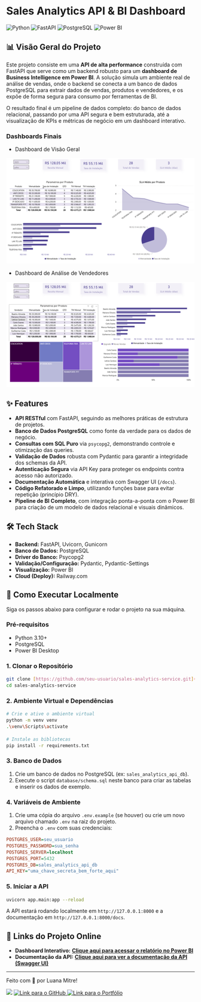 # Sales Analytics API & BI Dashboard

![Python](https://img.shields.io/badge/Python-3.10+-blue.svg)
![FastAPI](https://img.shields.io/badge/FastAPI-0.100+-green.svg)
![PostgreSQL](https://img.shields.io/badge/PostgreSQL-14+-blue.svg)
![Power BI](https://img.shields.io/badge/Power%20BI-Desktop-yellow.svg)

## 📊 Visão Geral do Projeto

Este projeto consiste em uma **API de alta performance** construída com FastAPI que serve como um backend robusto para um **dashboard de Business Intelligence em Power BI**. A solução simula um ambiente real de análise de vendas, onde o backend se conecta a um banco de dados PostgreSQL para extrair dados de vendas, produtos e vendedores, e os expõe de forma segura para consumo por ferramentas de BI.

O resultado final é um pipeline de dados completo: do banco de dados relacional, passando por uma API segura e bem estruturada, até a visualização de KPIs e métricas de negócio em um dashboard interativo.

###  Dashboards Finais

- Dashboard de Visão Geral
<img src="assets/visao_geral.png" alt="Dashboard Visão Geral">

- Dashboard de Análise de Vendedores
<img src="assets/sellers.png" alt="Dashboard Vendedores">

## ✨ Features

* **API RESTful** com FastAPI, seguindo as melhores práticas de estrutura de projetos.
* **Banco de Dados PostgreSQL** como fonte da verdade para os dados de negócio.
* **Consultas com SQL Puro** via `psycopg2`, demonstrando controle e otimização das queries.
* **Validação de Dados** robusta com Pydantic para garantir a integridade dos schemas da API.
* **Autenticação Segura** via API Key para proteger os endpoints contra acesso não autorizado.
* **Documentação Automática** e interativa com Swagger UI (`/docs`).
* **Código Refatorado e Limpo**, utilizando funções base para evitar repetição (princípio DRY).
* **Pipeline de BI Completo**, com integração ponta-a-ponta com o Power BI para criação de um modelo de dados relacional e visuais dinâmicos.

## 🛠️ Tech Stack

* **Backend:** FastAPI, Uvicorn, Gunicorn
* **Banco de Dados:** PostgreSQL
* **Driver do Banco:** Psycopg2
* **Validação/Configuração:** Pydantic, Pydantic-Settings
* **Visualização:** Power BI
* **Cloud (Deploy):** Railway.com

## 🚀 Como Executar Localmente

Siga os passos abaixo para configurar e rodar o projeto na sua máquina.

### Pré-requisitos
* Python 3.10+
* PostgreSQL
* Power BI Desktop

### 1. Clonar o Repositório
```bash
git clone [https://github.com/seu-usuario/sales-analytics-service.git](https://github.com/seu-usuario/sales-analytics-service.git)
cd sales-analytics-service
```

### 2. Ambiente Virtual e Dependências
```bash
# Crie e ative o ambiente virtual
python -m venv venv
.\venv\Scripts\activate

# Instale as bibliotecas
pip install -r requirements.txt
```

### 3. Banco de Dados
1. Crie um banco de dados no PostgreSQL (ex: `sales_analytics_api_db`).
2. Execute o script `database/schema.sql` neste banco para criar as tabelas e inserir os dados de exemplo.

### 4. Variáveis de Ambiente
1. Crie uma cópia do arquivo `.env.example` (se houver) ou crie um novo arquivo chamado `.env` na raiz do projeto.
2. Preencha o `.env` com suas credenciais:
```ini
POSTGRES_USER=seu_usuario
POSTGRES_PASSWORD=sua_senha
POSTGRES_SERVER=localhost
POSTGRES_PORT=5432
POSTGRES_DB=sales_analytics_api_db
API_KEY="uma_chave_secreta_bem_forte_aqui"
```

### 5. Iniciar a API
```bash
uvicorn app.main:app --reload
```
A API estará rodando localmente em `http://127.0.0.1:8000` e a documentação em `http://127.0.0.1:8000/docs`.


## 🔗 Links do Projeto Online

* **Dashboard Interativo:** **[Clique aqui para acessar o relatório no Power BI](https://app.powerbi.com/view?r=eyJrIjoiZjk0ZTYyYTYtMDY5Yi00ZmRmLWJmOGQtZTU1NDljZWI3ZGVmIiwidCI6IjVkYTBkNjk2LWM1MDEtNGNlNS1iNmNjLWI5OWI5MmIzY2NjMCJ9)**
* **Documentação da API:** **[Clique aqui para ver a documentação da API (Swagger UI)](https://salesanalyticsservice-production.up.railway.app/docs)**

---



Feito com 💜 por Luana Mitre!

<p align="left">
  <a href="https://www.linkedin.com/in/luana-mitre/" target="_blank"><img src="https://img.shields.io/badge/-LinkedIn-%230077B5?style=for-the-badge&logo=linkedin&logoColor=white" target="_blank"></a>
  <a href="https://github.com/LuuhMitre" target="_blank">
    <img src="https://img.shields.io/badge/GitHub-181717?style=for-the-badge&logo=github&logoColor=white" alt="Link para o GitHub">
  </a>
  <a href="https://my-portfolio-jet-one-93.vercel.app/" target="_blank">
    <img src="https://img.shields.io/badge/Portfólio-%238A2BE2?style=for-the-badge&logoColor=white" alt="Link para o Portfólio">
  </a>
</p>

